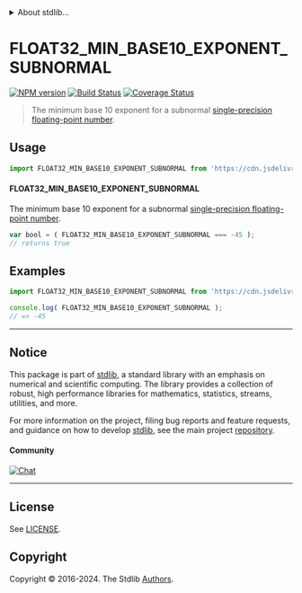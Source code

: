 <!--

@license Apache-2.0

Copyright (c) 2024 The Stdlib Authors.

Licensed under the Apache License, Version 2.0 (the "License");
you may not use this file except in compliance with the License.
You may obtain a copy of the License at

   http://www.apache.org/licenses/LICENSE-2.0

Unless required by applicable law or agreed to in writing, software
distributed under the License is distributed on an "AS IS" BASIS,
WITHOUT WARRANTIES OR CONDITIONS OF ANY KIND, either express or implied.
See the License for the specific language governing permissions and
limitations under the License.

-->


<details>
  <summary>
    About stdlib...
  </summary>
  <p>We believe in a future in which the web is a preferred environment for numerical computation. To help realize this future, we've built stdlib. stdlib is a standard library, with an emphasis on numerical and scientific computation, written in JavaScript (and C) for execution in browsers and in Node.js.</p>
  <p>The library is fully decomposable, being architected in such a way that you can swap out and mix and match APIs and functionality to cater to your exact preferences and use cases.</p>
  <p>When you use stdlib, you can be absolutely certain that you are using the most thorough, rigorous, well-written, studied, documented, tested, measured, and high-quality code out there.</p>
  <p>To join us in bringing numerical computing to the web, get started by checking us out on <a href="https://github.com/stdlib-js/stdlib">GitHub</a>, and please consider <a href="https://opencollective.com/stdlib">financially supporting stdlib</a>. We greatly appreciate your continued support!</p>
</details>

# FLOAT32_MIN_BASE10_EXPONENT_SUBNORMAL

[![NPM version][npm-image]][npm-url] [![Build Status][test-image]][test-url] [![Coverage Status][coverage-image]][coverage-url] <!-- [![dependencies][dependencies-image]][dependencies-url] -->

> The minimum base 10 exponent for a subnormal [single-precision floating-point number][ieee754].



<section class="usage">

## Usage

<!-- eslint-disable id-length -->

```javascript
import FLOAT32_MIN_BASE10_EXPONENT_SUBNORMAL from 'https://cdn.jsdelivr.net/gh/stdlib-js/constants-float32-min-base10-exponent-subnormal@deno/mod.js';
```

#### FLOAT32_MIN_BASE10_EXPONENT_SUBNORMAL

The minimum base 10 exponent for a subnormal [single-precision floating-point number][ieee754].

<!-- eslint-disable id-length -->

```javascript
var bool = ( FLOAT32_MIN_BASE10_EXPONENT_SUBNORMAL === -45 );
// returns true
```

</section>

<!-- /.usage -->

<section class="examples">

## Examples

<!-- TODO: better example -->

<!-- eslint no-undef: "error" -->

<!-- eslint-disable id-length -->

```javascript
import FLOAT32_MIN_BASE10_EXPONENT_SUBNORMAL from 'https://cdn.jsdelivr.net/gh/stdlib-js/constants-float32-min-base10-exponent-subnormal@deno/mod.js';

console.log( FLOAT32_MIN_BASE10_EXPONENT_SUBNORMAL );
// => -45
```

</section>

<!-- /.examples -->

<!-- C interface documentation. -->



<!-- Section for related `stdlib` packages. Do not manually edit this section, as it is automatically populated. -->

<section class="related">

</section>

<!-- /.related -->

<!-- Section for all links. Make sure to keep an empty line after the `section` element and another before the `/section` close. -->


<section class="main-repo" >

* * *

## Notice

This package is part of [stdlib][stdlib], a standard library with an emphasis on numerical and scientific computing. The library provides a collection of robust, high performance libraries for mathematics, statistics, streams, utilities, and more.

For more information on the project, filing bug reports and feature requests, and guidance on how to develop [stdlib][stdlib], see the main project [repository][stdlib].

#### Community

[![Chat][chat-image]][chat-url]

---

## License

See [LICENSE][stdlib-license].


## Copyright

Copyright &copy; 2016-2024. The Stdlib [Authors][stdlib-authors].

</section>

<!-- /.stdlib -->

<!-- Section for all links. Make sure to keep an empty line after the `section` element and another before the `/section` close. -->

<section class="links">

[npm-image]: http://img.shields.io/npm/v/@stdlib/constants-float32-min-base10-exponent-subnormal.svg
[npm-url]: https://npmjs.org/package/@stdlib/constants-float32-min-base10-exponent-subnormal

[test-image]: https://github.com/stdlib-js/constants-float32-min-base10-exponent-subnormal/actions/workflows/test.yml/badge.svg?branch=main
[test-url]: https://github.com/stdlib-js/constants-float32-min-base10-exponent-subnormal/actions/workflows/test.yml?query=branch:main

[coverage-image]: https://img.shields.io/codecov/c/github/stdlib-js/constants-float32-min-base10-exponent-subnormal/main.svg
[coverage-url]: https://codecov.io/github/stdlib-js/constants-float32-min-base10-exponent-subnormal?branch=main

<!--

[dependencies-image]: https://img.shields.io/david/stdlib-js/constants-float32-min-base10-exponent-subnormal.svg
[dependencies-url]: https://david-dm.org/stdlib-js/constants-float32-min-base10-exponent-subnormal/main

-->

[chat-image]: https://img.shields.io/gitter/room/stdlib-js/stdlib.svg
[chat-url]: https://app.gitter.im/#/room/#stdlib-js_stdlib:gitter.im

[stdlib]: https://github.com/stdlib-js/stdlib

[stdlib-authors]: https://github.com/stdlib-js/stdlib/graphs/contributors

[umd]: https://github.com/umdjs/umd
[es-module]: https://developer.mozilla.org/en-US/docs/Web/JavaScript/Guide/Modules

[deno-url]: https://github.com/stdlib-js/constants-float32-min-base10-exponent-subnormal/tree/deno
[deno-readme]: https://github.com/stdlib-js/constants-float32-min-base10-exponent-subnormal/blob/deno/README.md
[umd-url]: https://github.com/stdlib-js/constants-float32-min-base10-exponent-subnormal/tree/umd
[umd-readme]: https://github.com/stdlib-js/constants-float32-min-base10-exponent-subnormal/blob/umd/README.md
[esm-url]: https://github.com/stdlib-js/constants-float32-min-base10-exponent-subnormal/tree/esm
[esm-readme]: https://github.com/stdlib-js/constants-float32-min-base10-exponent-subnormal/blob/esm/README.md
[branches-url]: https://github.com/stdlib-js/constants-float32-min-base10-exponent-subnormal/blob/main/branches.md

[stdlib-license]: https://raw.githubusercontent.com/stdlib-js/constants-float32-min-base10-exponent-subnormal/main/LICENSE

[ieee754]: https://en.wikipedia.org/wiki/IEEE_754-1985

<!-- <related-links> -->

<!-- </related-links> -->

</section>

<!-- /.links -->
